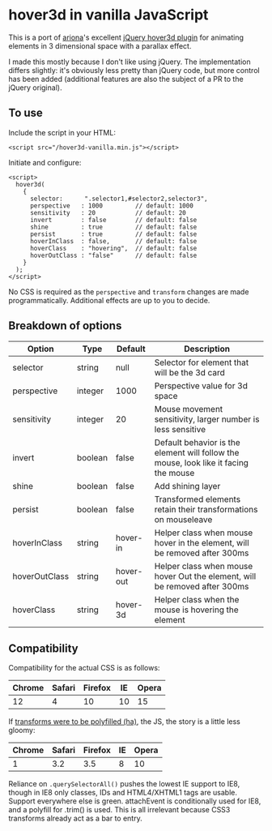# hover3d in vanilla JavaScript

This is a port of [ariona](https://github.com/ariona)'s excellent [jQuery hover3d plugin](https://github.com/ariona/hover3d) for animating elements in 3 dimensional space with a parallax effect.

I made this mostly because I don't like using jQuery. The implementation differs slightly: it's obviously less pretty than jQuery code, but more control has been added (additional features are also the subject of a PR to the jQuery original).

To use
------
Include the script in your HTML:

    <script src="/hover3d-vanilla.min.js"></script>

Initiate and configure:

    <script>
      hover3d(
        {
          selector:      ".selector1,#selector2,selector3",
          perspective   : 1000         // default: 1000
          sensitivity   : 20           // default: 20
          invert        : false        // default: false
          shine         : true         // default: false
          persist       : true         // default: false
          hoverInClass  : false,       // default: false
          hoverClass    : "hovering",  // default: false
          hoverOutClass : "false"      // default: false
        }
      );
    </script>
    
No CSS is required as the `perspective` and `transform` changes are made programmatically. Additional effects are up to you to decide.

Breakdown of options
--------------------

Option | Type | Default | Description
------ | ---- | ------- | -----------
selector | string | null | Selector for element that will be the 3d card
perspective | integer | 1000 | Perspective value for 3d space
sensitivity | integer | 20 | Mouse movement sensitivity, larger number is less sensitive
invert | boolean | false | Default behavior is the element will follow the mouse, look like it facing the mouse
shine | boolean | false | Add shining layer
persist | boolean | false | Transformed elements retain their transformations on mouseleave
hoverInClass | string | hover-in | Helper class when mouse hover in the element, will be removed after 300ms
hoverOutClass | string | hover-out | Helper class when mouse hover Out the element, will be removed after 300ms
hoverClass | string | hover-3d | Helper class when the mouse is hovering the element

Compatibility
-------------
Compatibility for the actual CSS is as follows:

Chrome | Safari | Firefox | IE | Opera
------ | ------ | ------- | ----- | -----
12 | 4 | 10 | 10 | 15

If [transforms were to be polyfilled (ha)](http://www.useragentman.com/blog/csssandpaper-a-css3-javascript-library/), the JS, the story is a little less gloomy:

Chrome | Safari | Firefox | IE | Opera
------ | ------ | ------- | ----- | -----
1 | 3.2 | 3.5 | 8 | 10

Reliance on `.querySelectorAll()` pushes the lowest IE support to IE8, though in IE8 only classes, IDs and HTML4/XHTML1 tags are usable. Support everywhere else is green. attachEvent is conditionally used for IE8, and a polyfill for .trim() is used. This is all irrelevant because CSS3 transforms already act as a bar to entry.
